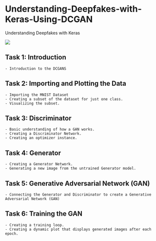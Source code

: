 # Understanding-Deepfakes-with-Keras-Using-DCGAN
Understanding Deepfakes with Keras

<img src = 'https://miro.medium.com/max/646/1*N7J314AzyF_RlteW2xqPuA.png'>

## Task 1: Introduction

    - Introduction to the DCGANS

## Task 2: Importing and Plotting the Data

    - Importing the MNIST Dataset
    - Creating a subset of the dataset for just one class.
    - Visualizing the subset.

## Task 3: Discriminator

    - Basic understanding of how a GAN works.
    - Creating a Discriminator Network.
    - Creating an optimizer instance.

## Task 4: Generator

    - Creating a Generator Network.
    - Generating a new image from the untrained Generator model.

## Task 5: Generative Adversarial Network (GAN)

    - Connecting the Generator and Discriminator to create a Generative Adversarial Network (GAN)

## Task 6: Training the GAN

    - Creating a training loop.
    - Creating a dynamic plot that displays generated images after each epoch.

